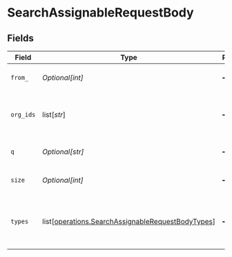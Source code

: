 # SearchAssignableRequestBody


## Fields

| Field                                                                                                                | Type                                                                                                                 | Required                                                                                                             | Description                                                                                                          |
| -------------------------------------------------------------------------------------------------------------------- | -------------------------------------------------------------------------------------------------------------------- | -------------------------------------------------------------------------------------------------------------------- | -------------------------------------------------------------------------------------------------------------------- |
| `from_`                                                                                                              | *Optional[int]*                                                                                                      | :heavy_minus_sign:                                                                                                   | start results from an offset for pagination                                                                          |
| `org_ids`                                                                                                            | list[*str*]                                                                                                          | :heavy_minus_sign:                                                                                                   | filter results to specific organizations. defaults to all orgs                                                       |
| `q`                                                                                                                  | *Optional[str]*                                                                                                      | :heavy_minus_sign:                                                                                                   | search query to filter results                                                                                       |
| `size`                                                                                                               | *Optional[int]*                                                                                                      | :heavy_minus_sign:                                                                                                   | limit number of results to return                                                                                    |
| `types`                                                                                                              | list[[operations.SearchAssignableRequestBodyTypes](undefined/models/operations/searchassignablerequestbodytypes.md)] | :heavy_minus_sign:                                                                                                   | filter results to specific types of assignables. defaults to all types                                               |
